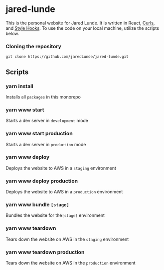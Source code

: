 # jared-lunde
This is the personal website for Jared Lunde. It is written in React,
[Curls](https://github.com/jaredLunde/curls), and [Style
Hooks](https://github.com/jaredLunde/style-hooks). To use the code on
your local machine, utilize the scripts below.

### Cloning the repository
`git clone https://github.com/jaredLunde/jared-lunde.git`

## Scripts
### yarn install
Installs all `packages` in this monorepo

### yarn www start
Starts a dev server in `development` mode

### yarn www start production
Starts a dev server in `production` mode

### yarn www deploy
Deploys the website to AWS in a `staging` environment

### yarn www deploy production
Deploys the website to AWS in a `production` environment

### yarn www bundle `[stage]`
Bundles the website for the`[stage]` environment

### yarn www teardown
Tears down the website on AWS in the `staging` environment

### yarn www teardown production
Tears down the website on AWS in the `production` environment
